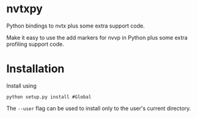 nvtxpy
======

Python bindings to nvtx plus some extra support code.

Make it easy to use the add markers for nvvp in Python plus some extra
profiling support code.

Installation
============

Install using

    python setup.py install #Global

The `--user` flag can be used to install only to the user's current directory.